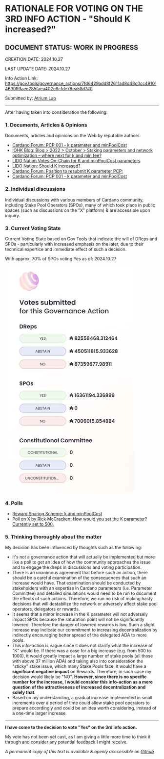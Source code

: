 # RATIONALE FOR VOTING ON THE 3RD INFO ACTION - "Should K increased?"
## DOCUMENT STATUS: WORK IN PROGRESS

CREATION DATE: 2024.10.27

LAST UPDATE DATE: 2024.10.27

Info Action Link: https://gov.tools/governance_actions/7fd6429add8f2611ad8d48c0cc49101463093aec285faea402e8cfde78ea58d7#0

Submitted by: [Atrium Lab](https://x.com/atrium_lab)



---

After having taken into consideration the following:

### 1. Documents, Articles & Opinions
Documents, articles and opinions on the Web by reputable authors
- [Cardano Forum: PCP 001 - k parameter and minPoolCost](https://forum.cardano.org/t/pcp-001-k-parameter-and-minpoolcost/123713)
- [IOHK Blog: Blog > 2022 > October > Staking parameters and network optimization – where next for k and min fee?](https://iohk.io/en/blog/posts/2022/10/27/staking-parameters-and-network-optimization-where-next-for-k-and-min-fee/)
- [LIDO Nation Votes On-Chain for K and minPoolCost parameters](https://www.lidonation.com/en/posts/lido-nation-votes-on-chain-for-k-parameter-and-minpoolcost-parameters/)
- [LIDO Nation: Should K increased?](https://www.lidonation.com/en/posts/should-k-increased/)
- [Cardano Forum: Position to resubmit K parameter PCP:](https://forum.cardano.org/t/pcp-k-parameter-earncoinpool/122701/98)
- [Cardano Forum: PCP 001 - k parameter and minPoolCost](https://forum.cardano.org/t/pcp-001-k-parameter-and-minpoolcost/123713)


### 2. Individual discussions
Individual discussions with various members of Cardano community, including Stake Pool Operators (SPOs), many of which took place in public spaces (such as discussions on the "X" platform) & are accessible upon inquiry.


### 3. Current Voting State
Current Voting State based on Gov Tools that indicate the will of DReps and SPOs - particularly with increased emphasis on the later, due to their technical expertice and immediate effect of such a decision.

With approx. 70% of SPOs voting Yes as of: 2024.10.27

![Gov Tools 3rd Info Action Screenshot](https://github.com/kostaspanagias/drep/blob/55e5a7fba0398a7969c2d0416d3a2559571513fc/voting/2024/3/Screenshot%202024-10-27-030602.jpg)


### 4. Polls
- [Reward Sharing Scheme: k and minPoolCost](https://adastat.net/polls/96861fe7da8d45ba5db95071ed3889ed1412929f33610636c072a4b5ab550211)
- [Poll on X by Rick McCracken: How would you set the K parameter? Currently set to 500.](https://x.com/RichardMcCrackn/status/1611748338021302273)


### 5. Thinking thoroughly about the matter
My decision has been influenced by thoughts such as the following:
- it's not a governance action that will actually be implemented but more like a poll to get an idea of how the community approaches the issue and to engage the dreps in discussions and voting participation.
- There is an unanimous agreement that before such an action, there should be a careful examination of the consequences that such an increase would have. That examination should be conducted by stakeholders with an expertise in Cardano parameters (i.e. Parameter Committee) and detailed simulations would need to be run to document the effects of such actions. Therefore, we run no risk of making hasty decisions that will destabilize the network or adversely affect stake pool operators, delegators or rewards.
- It seems that a minor increase in the K parameter will not adversely impact SPOs because the saturation point will not be significantly lowered. Therefore the danger of lowered rewards is low. Such a slight increase may indicate our commitment to increasing decentralization by indirectly encouraging better spread of the delegated ADA to more pools.
- This info-action is vague since it does not clarify what the increase of "K" would be. If there was a case for a big increase (e.g. from 500 to 1000), it would greatly impact a large number of stake pools (all those with above 37 million ADA) and taking also into consideration the "sticky" stake issue, which many Stake Pools face, it would have a **significant negative impact** on Rewards. Therefore, in such case my decision would likely be "NO". **However, since there is no specific number for the increase, I would consider this info-action as a mere question of the attractiveness of increased decentralization and solely that**.
- Based on my understanding, a gradual increase implemented in small increments over a period of time could allow stake pool operators to prepare accordingly and could be an idea worth considering, instead of a one-time larger increase.


---

**I have come to the decision to vote "Yes" on the 3rd info action.**

My vote has not been yet cast, as I am giving a little more time to think it through and consider any potential feedback I might receive. 

*A permanent copy of this text is available & openly acccessible on [Github](https://github.com/kostaspanagias/drep/blob/881cdc4b3319126f87c3449664ac50a6cb7ae454/voting/2024/3/3rd_info_action.md)*
